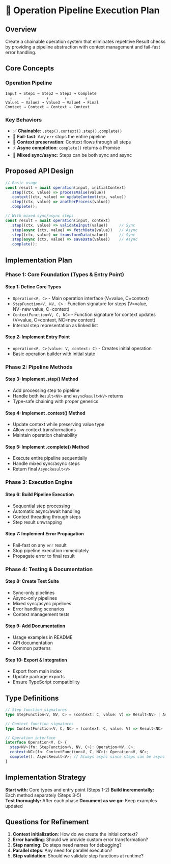 # 🚀 Operation Pipeline Execution Plan

## Overview

Create a chainable operation system that eliminates repetitive Result checks by providing a pipeline abstraction with context management and fail-fast error handling.

## Core Concepts

### Operation Pipeline
```
Input → Step1 → Step2 → Step3 → Complete
  ↓       ↓       ↓       ↓        ↓
Value1 → Value2 → Value3 → Value4 → Final
Context → Context → Context → Context
```

### Key Behaviors
- ✅ **Chainable**: `.step().context().step().complete()`
- 🛑 **Fail-fast**: Any `err` stops the entire pipeline
- 🔄 **Context preservation**: Context flows through all steps
- ⚡ **Async completion**: `complete()` returns a Promise
- 🔀 **Mixed sync/async**: Steps can be both sync and async

## Proposed API Design

```typescript
// Basic usage
const result = await operation(input, initialContext)
  .step((ctx, value) => processValue(value))
  .context((ctx, value) => updateContext(ctx, value))
  .step((ctx, value) => anotherProcess(value))
  .complete();

// With mixed sync/async steps
const result = await operation(input, context)
  .step((ctx, value) => validateInput(value))     // Sync
  .step(async (ctx, value) => fetchData(value))   // Async
  .step((ctx, value) => transformData(value))     // Sync
  .step(async (ctx, value) => saveData(value))    // Async
  .complete();
```

## Implementation Plan

### Phase 1: Core Foundation (Types & Entry Point)

#### Step 1: Define Core Types
- `Operation<V, C>` - Main operation interface (V=value, C=context)
- `StepFunction<V, NV, C>` - Function signature for steps (V=value, NV=new value, C=context)
- `ContextFunction<V, C, NC>` - Function signature for context updates (V=value, C=context, NC=new context)
- Internal step representation as linked list

#### Step 2: Implement Entry Point
- `operation<V, C>(value: V, context: C)` - Creates initial operation
- Basic operation builder with initial state

### Phase 2: Pipeline Methods

#### Step 3: Implement .step() Method
- Add processing step to pipeline
- Handle both `Result<NV>` and `AsyncResult<NV>` returns
- Type-safe chaining with proper generics

#### Step 4: Implement .context() Method
- Update context while preserving value type
- Allow context transformations
- Maintain operation chainability

#### Step 5: Implement .complete() Method
- Execute entire pipeline sequentially
- Handle mixed sync/async steps
- Return final `AsyncResult<V>`

### Phase 3: Execution Engine

#### Step 6: Build Pipeline Execution
- Sequential step processing
- Automatic async/await handling
- Context threading through steps
- Step result unwrapping

#### Step 7: Implement Error Propagation
- Fail-fast on any `err` result
- Stop pipeline execution immediately
- Propagate error to final result

### Phase 4: Testing & Documentation

#### Step 8: Create Test Suite
- Sync-only pipelines
- Async-only pipelines  
- Mixed sync/async pipelines
- Error handling scenarios
- Context management tests

#### Step 9: Add Documentation
- Usage examples in README
- API documentation
- Common patterns

#### Step 10: Export & Integration
- Export from main index
- Update package exports
- Ensure TypeScript compatibility

## Type Definitions

```typescript
// Step function signatures
type StepFunction<V, NV, C> = (context: C, value: V) => Result<NV> | AsyncResult<NV>;

// Context function signatures  
type ContextFunction<V, C, NC> = (context: C, value: V) => Result<NC> | AsyncResult<NC>;

// Operation interface
interface Operation<V, C> {
  step<NV>(fn: StepFunction<V, NV, C>): Operation<NV, C>;
  context<NC>(fn: ContextFunction<V, C, NC>): Operation<V, NC>;
  complete(): AsyncResult<V>; // Always async since steps can be async
}
```

## Implementation Strategy

**Start with:** Core types and entry point (Steps 1-2)
**Build incrementally:** Each method separately (Steps 3-5)  
**Test thoroughly:** After each phase
**Document as we go:** Keep examples updated

## Questions for Refinement

1. **Context initialization**: How do we create the initial context?
2. **Error handling**: Should we provide custom error transformation?
3. **Step naming**: Do steps need names for debugging?
4. **Parallel steps**: Any need for parallel execution?
5. **Step validation**: Should we validate step functions at runtime?
